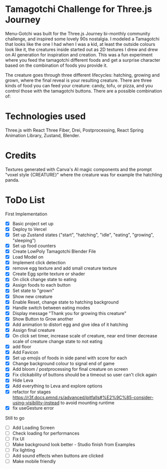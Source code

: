 # Tamagotchi Challenge for Three.js Journey

Menu-Gotchi was built for the Three.js Journey bi-monthly community challenge, and inspired some lovely 90s nostalgia. I modeled a Tamagotchi that looks like the one I had when I was a kid, at least the outside colours look like it, the creatures inside started out as 2D textures I drew and drew on AI generation for inspiration and creation. This was a fun experiment where you feed the tamagotchi different foods and get a surprise character based on the combination of foods you provide it.

The creature goes through three different lifecycles: hatching, growing and grown, where the final reveal is your resulting creature. There are three kinds of food you can feed your creature: candy, tofu, or pizza, and you control those with the tamagotchi buttons. There are a possible combination of:

# Technologies used

Three.js with React Three Fiber, Drei, Postprocessing, React Spring Animation Library, Zustand, Blender.

# Credits

Textures generated with Canva's AI magic components and the prompt "voxel style {CREATURE}" where the creature was for example the hatchling panda.

# ToDo List

First Implementation

- [x] Basic project set up
- [x] Deploy to Vercel
- [x] Set up Zustand states ("start", "hatching", "idle", "eating", "growing", "sleeping")
- [x] Set up food counters
- [x] Create LowPoly Tamagotchi Blender File
- [x] Load Model on
- [x] Implement click detection
- [x] remove egg texture and add small creature texture
- [x] Create Egg sprite texture or shader
- [x] On click change state to eating
- [x] Assign foods to each button
- [x] Set state to "grown"
- [x] Show new creature
- [x] Enable Reset, change state to hatching
      background
- [x] Handle switch between eating modes
- [x] Display message "Thank you for growing this creature"
- [x] Show Button to Grow another
- [x] Add animation to distort egg and give idea of it hatching
- [x] Assign final creature
- [x] On click set timer, increase scale of creature, near end timer decrease scale of creature change state to not eating
- [x] add floor
- [x] Add Favicon
- [x] Set up emojis of foods in side panel with score for each
- [x] Change background colour to signal end of game
- [x] Add bloom / postprocessing for final creature on screen
- [x] Fix clickability of buttons should be a timeout so user can't click again
- [x] Hide Leva
- [x] Add everything to Leva and explore options
- [x] refactor for stages https://r3f.docs.pmnd.rs/advanced/pitfalls#%E2%9C%85-consider-using-visibility-instead to avoid mounting runtime
- [x] fix useGesture error

Still to go

- [ ] Add Loading Screen
- [ ] Check loading for performances
- [ ] Fix UI
- [ ] Make background look better - Studio finish from Examples
- [ ] Fix lighting
- [ ] Add sound effects when buttons are clicked
- [ ] Make mobile friendly
